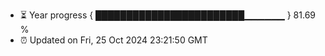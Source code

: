 - ⏳ Year progress { ████████████████████████▁▁▁▁▁▁ } 81.69 %
- ⏰ Updated on Fri, 25 Oct 2024 23:21:50 GMT

